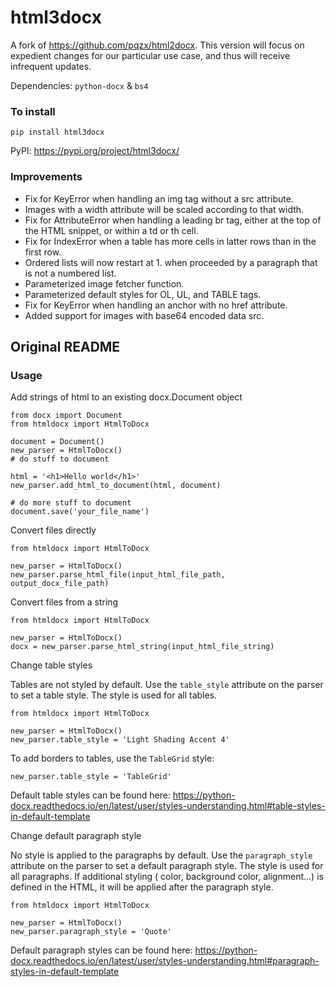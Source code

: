 # html3docx
A fork of https://github.com/pqzx/html2docx.  This version will focus on expedient changes for our particular use case,
and thus will receive infrequent updates.

Dependencies: `python-docx` & `bs4`

### To install

`pip install html3docx`

PyPI: https://pypi.org/project/html3docx/

### Improvements

- Fix for KeyError when handling an img tag without a src attribute.
- Images with a width attribute will be scaled according to that width.
- Fix for AttributeError when handling a leading br tag, either at the top of the HTML snippet, or within a td or th cell.
- Fix for IndexError when a table has more cells in latter rows than in the first row.
- Ordered lists will now restart at 1. when proceeded by a paragraph that is not a numbered list.
- Parameterized image fetcher function.
- Parameterized default styles for OL, UL, and TABLE tags.
- Fix for KeyError when handling an anchor with no href attribute.
- Added support for images with base64 encoded data src.

## Original README

### Usage

Add strings of html to an existing docx.Document object

```
from docx import Document
from htmldocx import HtmlToDocx

document = Document()
new_parser = HtmlToDocx()
# do stuff to document

html = '<h1>Hello world</h1>'
new_parser.add_html_to_document(html, document)

# do more stuff to document
document.save('your_file_name')
```

Convert files directly

```
from htmldocx import HtmlToDocx

new_parser = HtmlToDocx()
new_parser.parse_html_file(input_html_file_path, output_docx_file_path)
```

Convert files from a string

```
from htmldocx import HtmlToDocx

new_parser = HtmlToDocx()
docx = new_parser.parse_html_string(input_html_file_string)
```

Change table styles

Tables are not styled by default. Use the `table_style` attribute on the parser to set a table
style. The style is used for all tables.

```
from htmldocx import HtmlToDocx

new_parser = HtmlToDocx()
new_parser.table_style = 'Light Shading Accent 4'
```

To add borders to tables, use the `TableGrid` style:

```
new_parser.table_style = 'TableGrid'
```

Default table styles can be found
here: https://python-docx.readthedocs.io/en/latest/user/styles-understanding.html#table-styles-in-default-template

Change default paragraph style

No style is applied to the paragraphs by default. Use the `paragraph_style` attribute on the parser
to set a default paragraph style. The style is used for all paragraphs. If additional styling (
color, background color, alignment...) is defined in the HTML, it will be applied after the
paragraph style.

```
from htmldocx import HtmlToDocx

new_parser = HtmlToDocx()
new_parser.paragraph_style = 'Quote'
```

Default paragraph styles can be found
here: https://python-docx.readthedocs.io/en/latest/user/styles-understanding.html#paragraph-styles-in-default-template
